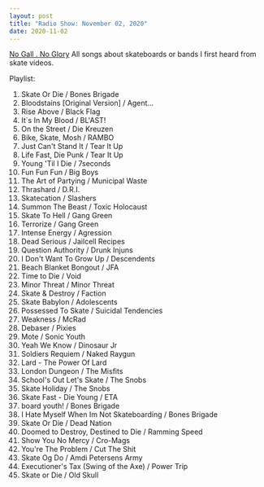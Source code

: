 ```yaml
---
layout: post
title: "Radio Show: November 02, 2020"
date: 2020-11-02
---
```

[No Gall . No Glory](https://www.mixcloud.com/jimshreds/november-1-2020/) All songs about skateboards or bands I first heard from skate videos.

Playlist:
1. Skate Or Die / Bones Brigade
2. Bloodstains [Original Version] / Agent...
3. Rise Above / Black Flag
4. It`s In My Blood / BL'AST!
5. On the Street / Die Kreuzen
6. Bike, Skate, Mosh / RAMBO
7. Just Can't Stand It / Tear It Up
8. Life Fast, Die Punk / Tear It Up
9. Young 'Til I Die / 7seconds
10. Fun Fun Fun / Big Boys
11. The Art of Partying / Municipal Waste
12. Thrashard / D.R.I.
13. Skatecation / Slashers
14. Summon The Beast / Toxic Holocaust
15. Skate To Hell / Gang Green
16. Terrorize / Gang Green
17. Intense Energy / Agression
18. Dead Serious / Jailcell Recipes
19. Question Authority / Drunk Injuns
20. I Don't Want To Grow Up / Descendents
21. Beach Blanket Bongout / JFA
22. Time to Die / Void
23. Minor Threat / Minor Threat
24. Skate & Destroy / Faction
25. Skate Babylon / Adolescents
26. Possessed To Skate / Suicidal Tendencies
27. Weakness / McRad
28. Debaser / Pixies
29. Mote / Sonic Youth
30. Yeah We Know / Dinosaur Jr
31. Soldiers Requiem / Naked Raygun
32. Lard - The Power Of Lard
33. London Dungeon / The Misfits
34. School's Out Let's Skate / The Snobs
35. Skate Holiday / The Snobs
36. Skate Fast - Die Young / ETA
37. board youth! / Bones Brigade
38. I Hate Myself When Im Not Skateboarding / Bones Brigade
39. Skate Or Die / Dead Nation
40. Doomed to Destroy, Destined to Die / Ramming Speed
41. Show You No Mercy / Cro-Mags
42. You're The Problem / Cut The Shit
43. Skate Og Do / Amdi Petersens Army
44. Executioner's Tax (Swing of the Axe) / Power Trip
45. Skate or Die / Old Skull

